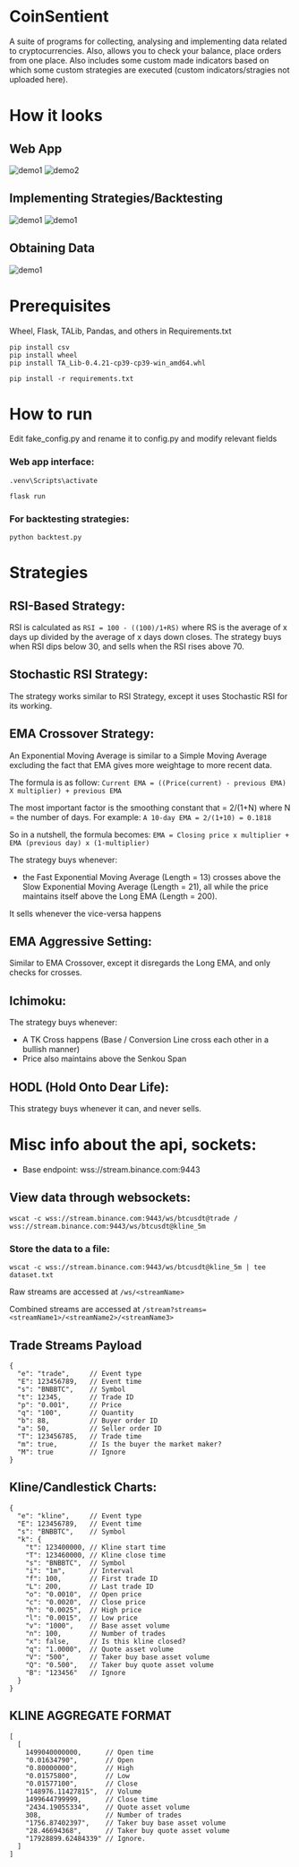 # CoinSentient
A suite of programs for collecting, analysing and implementing data related to cryptocurrencies. Also, allows you to check your balance, place orders from one place. Also includes some custom made indicators based on which some custom strategies are executed (custom indicators/stragies not uploaded here).

# How it looks

## Web App
![demo1](demo/App1.png)
![demo2](demo/App2.png)

## Implementing Strategies/Backtesting
![demo1](demo/Backtester1.png)
![demo1](demo/Backtester2.png)

## Obtaining Data
![demo1](demo/Data1.png)


# Prerequisites
Wheel, Flask, TALib, Pandas, and others in Requirements.txt

```
pip install csv
pip install wheel
pip install TA_Lib-0.4.21-cp39-cp39-win_amd64.whl 

pip install -r requirements.txt
```

# How to run

Edit fake_config.py and rename it to config.py and modify relevant fields

### Web app interface:
```
.venv\Scripts\activate

flask run
```

### For backtesting strategies:
```
python backtest.py
```

# Strategies

## RSI-Based Strategy:


RSI is calculated as `RSI = 100 - ((100)/1+RS)`
where RS is the average of x days up divided by the average of x days down closes. The strategy buys when RSI dips below 30, and sells when the RSI rises above 70.


## Stochastic RSI Strategy:
The strategy works similar to RSI Strategy, except it uses Stochastic RSI for its working.

## EMA Crossover Strategy:
An Exponential Moving Average is similar to a Simple Moving Average excluding the fact that EMA gives more weightage to more recent data.

The formula is as follow:
`Current EMA = ((Price(current) - previous EMA) X multiplier) + previous EMA`

The most important factor is the smoothing constant that = 2/(1+N) where N = the number of days.
For example:
`A 10-day EMA = 2/(1+10) = 0.1818`

So in a nutshell, the formula becomes:
`EMA = Closing price x multiplier + EMA (previous day) x (1-multiplier)`

The strategy buys whenever:
* the Fast Exponential Moving Average (Length = 13) crosses above the Slow Exponential Moving Average (Length = 21), all while the price maintains itself above the Long EMA (Length = 200).

It sells whenever the vice-versa happens

## EMA Aggressive Setting:
Similar to EMA Crossover, except it disregards the Long EMA, and only checks for crosses.

## Ichimoku:
The strategy buys whenever:
* A TK Cross happens (Base / Conversion Line cross each other in a bullish manner)
* Price also maintains above the Senkou Span

## HODL (Hold Onto Dear Life):
This strategy buys whenever it can, and never sells.


# Misc info about the api, sockets:

* Base endpoint: wss://stream.binance.com:9443

## View data through websockets:
```
wscat -c wss://stream.binance.com:9443/ws/btcusdt@trade / wss://stream.binance.com:9443/ws/btcusdt@kline_5m
```

### Store the data to a file: 

```
wscat -c wss://stream.binance.com:9443/ws/btcusdt@kline_5m | tee dataset.txt
```

Raw streams are accessed at ```/ws/<streamName>```

Combined streams are accessed at ```/stream?streams=<streamName1>/<streamName2>/<streamName3>```

## Trade Streams Payload
```
{
  "e": "trade",     // Event type
  "E": 123456789,   // Event time
  "s": "BNBBTC",    // Symbol
  "t": 12345,       // Trade ID
  "p": "0.001",     // Price
  "q": "100",       // Quantity
  "b": 88,          // Buyer order ID
  "a": 50,          // Seller order ID
  "T": 123456785,   // Trade time
  "m": true,        // Is the buyer the market maker?
  "M": true         // Ignore
}
```

## Kline/Candlestick Charts:
```
{
  "e": "kline",     // Event type
  "E": 123456789,   // Event time
  "s": "BNBBTC",    // Symbol
  "k": {
    "t": 123400000, // Kline start time
    "T": 123460000, // Kline close time
    "s": "BNBBTC",  // Symbol
    "i": "1m",      // Interval
    "f": 100,       // First trade ID
    "L": 200,       // Last trade ID
    "o": "0.0010",  // Open price
    "c": "0.0020",  // Close price
    "h": "0.0025",  // High price
    "l": "0.0015",  // Low price
    "v": "1000",    // Base asset volume
    "n": 100,       // Number of trades
    "x": false,     // Is this kline closed?
    "q": "1.0000",  // Quote asset volume
    "V": "500",     // Taker buy base asset volume
    "Q": "0.500",   // Taker buy quote asset volume
    "B": "123456"   // Ignore
  }
}
```
## KLINE AGGREGATE FORMAT
```
[
  [
    1499040000000,      // Open time
    "0.01634790",       // Open
    "0.80000000",       // High
    "0.01575800",       // Low
    "0.01577100",       // Close
    "148976.11427815",  // Volume
    1499644799999,      // Close time
    "2434.19055334",    // Quote asset volume
    308,                // Number of trades
    "1756.87402397",    // Taker buy base asset volume
    "28.46694368",      // Taker buy quote asset volume
    "17928899.62484339" // Ignore.
  ]
]

```